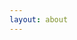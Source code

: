 ```yaml
---
layout: about
---
```


<!-- This file is used to permalink the .html available in layouts/_default -->